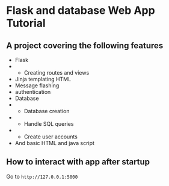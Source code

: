 # Flask and database Web App Tutorial

## A project covering the following features
* Flask
* * Creating routes and views
* Jinja templating HTML
* Message flashing
* authentication
* Database
* * Database creation
* * Handle SQL queries
* * Create user accounts
* And basic HTML and java script



## How to interact with app after startup
Go to `http://127.0.0.1:5000`